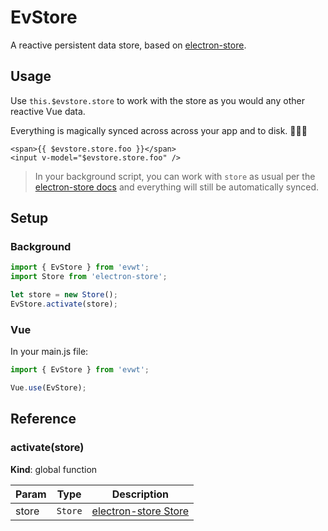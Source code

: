 # EvStore

A reactive persistent data store, based on [electron-store](https://github.com/sindresorhus/electron-store).

## Usage

Use `this.$evstore.store` to work with the store as you would any other reactive Vue data.

Everything is magically synced across across your app and to disk. 🧙🏻‍♂️

```vue
<span>{{ $evstore.store.foo }}</span>
<input v-model="$evstore.store.foo" />
```

> In your background script, you can work with `store` as usual per the [electron-store docs](https://github.com/sindresorhus/electron-store) and everything will still be automatically synced.

## Setup

### Background

```js
import { EvStore } from 'evwt';
import Store from 'electron-store';

let store = new Store();
EvStore.activate(store);
```

### Vue

In your main.js file:

```js
import { EvStore } from 'evwt';

Vue.use(EvStore);
```
## Reference

<a name="activate"></a>

### activate(store)
**Kind**: global function  

| Param | Type | Description |
| --- | --- | --- |
| store | <code>Store</code> | [electron-store Store](https://github.com/sindresorhus/electron-store#usage) |

